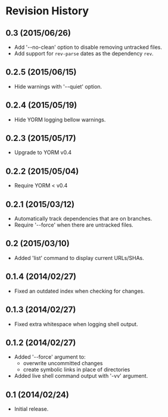 Revision History
================

0.3 (2015/06/26)
----------------

- Add '--no-clean' option to disable removing untracked files.
- Add support for `rev-parse` dates as the dependency `rev`.

0.2.5 (2015/06/15)
------------------

- Hide warnings with '--quiet' option.

0.2.4 (2015/05/19)
------------------

- Hide YORM logging bellow warnings.

0.2.3 (2015/05/17)
------------------

- Upgrade to YORM v0.4

0.2.2 (2015/05/04)
------------------

- Require YORM < v0.4

0.2.1 (2015/03/12)
------------------

- Automatically track dependencies that are on branches.
- Require '--force' when there are untracked files.

0.2 (2015/03/10)
----------------

- Added 'list' command to display current URLs/SHAs.

0.1.4 (2014/02/27)
------------------

- Fixed an outdated index when checking for changes.

0.1.3 (2014/02/27)
------------------

- Fixed extra whitespace when logging shell output.

0.1.2 (2014/02/27)
------------------

- Added '--force' argument to:
    - overwrite uncommitted changes
    - create symbolic links in place of directories
- Added live shell command output with '-vv' argument.

0.1 (2014/02/24)
----------------

- Initial release.
